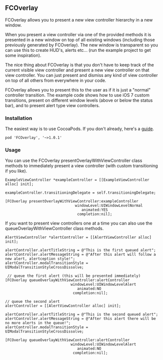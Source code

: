 ## FCOverlay

FCOverlay allows you to present a new view controller hierarchy in a new window. 

When you present a view controller via one of the provided methods it is presented in
a new window on top of all existing windows (including those previously generated by 
FCOverlay). The new window is transparent so you can use this to create HUD's, 
alerts etc... (run the example project to get some inspiration).

The nice thing about FCOverlay is that you don't have to keep track of the current visible
view controller and present a new view controller on that view controller. You can just
present and dismiss any kind of view controller on top of all others from everywhere in 
your code.

FCOverlay allows you to present this to the user as if it is just a "normal" controller
transition. The example code shows how to use iOS 7 custom transitions, present on
different window levels (above or below the status bar), and to present alert type
view controllers. 

### Installation

The easiest way is to use CocoaPods. If you don't already, here's a [guide](http://guides.cocoapods.org/using/getting-started.html).

	pod 'FCOverlay', '~>1.0.1'

### Usage

You can use the FCOverlay presentOverlayWithViewController class methods to immediately 
present a view controller (with custom transitioning if you like).

    ExampleViewController *exampleController = [[ExampleViewController alloc] init];
    
    exampleController.transitioningDelegate = self.transitioningDelegate;
    
    [FCOverlay presentOverlayWithViewController:exampleController
                                    windowLevel:UIWindowLevelNormal
                                       animated:YES
                                     completion:nil];
                                     
If you want to present view controllers one at a time you can also use the 
queueOverlayWithViewController class methods.

    AlertViewController *alertController = [[AlertViewController alloc] init];
    
    alertController.alertTitleString = @"This is the first queued alert";
    alertController.alertMessageString = @"After this alert will follow a new alert, alertception style!";
    alertController.modalTransitionStyle = UIModalTransitionStyleCrossDissolve;
    
     // queue the first alert (this will be presented immediately)
    [FCOverlay queueOverlayWithViewController:alertController
                                  windowLevel:UIWindowLevelAlert
                                     animated:NO
                                   completion:nil];
    
    // queue the second alert
    alertController = [[AlertViewController alloc] init];
    
    alertController.alertTitleString = @"This is the second queued alert";
    alertController.alertMessageString = @"After this alert there will be no more alerts in the queue!";
    alertController.modalTransitionStyle = UIModalTransitionStyleCrossDissolve;
    
    [FCOverlay queueOverlayWithViewController:alertController
                                  windowLevel:UIWindowLevelAlert
                                     animated:NO
                                   completion:nil];
                                     


